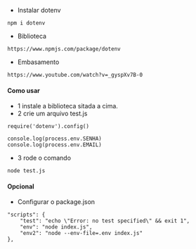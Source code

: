 
* Instalar dotenv
```
npm i dotenv
```

* Biblioteca
```
https://www.npmjs.com/package/dotenv
```

* Embasamento
```
https://www.youtube.com/watch?v=_gyspXv7B-0
```

#### Como usar
* 1 instale a biblioteca sitada a cima.
* 2 crie um arquivo test.js
```
require('dotenv').config()

console.log(process.env.SENHA)
console.log(process.env.EMAIL)
```
* 3 rode o comando
```
node test.js
```

#### Opcional
* Configurar o package.json
```
"scripts": {
    "test": "echo \"Error: no test specified\" && exit 1",
    "env": "node index.js",
    "env2": "node --env-file=.env index.js"
},
```